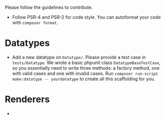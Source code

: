 Please follow the guidelines to contribute.

- Follow PSR-4 and PSR-2 for code style. You can autoformat your code with `composer format`.

# Datatypes

- Add a new datatype on `Datatype/`. Please provide a test case in `tests/Datatype`. We wrote a basic phpunit class `DatatypeBaseTestCase`, so you essentially need to write three methods: a factory method, one with valid cases and one with invalid cases. Run `composer run-script make:datatype -- yourdatatype` to create all this scaffolding for you.

# Renderers

-